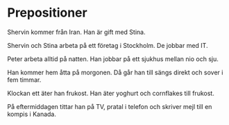 # Prepositioner

Shervin kommer från Iran. Han är gift med Stina.

Shervin och Stina arbeta på ett företag i Stockholm. De jobbar med IT.


Peter arbeta alltid på natten. Han jobbar på ett sjukhus mellan nio och sju.

Han kommer hem åtta på morgonen. Då går han till sängs direkt och sover i fem timmar.

Klockan ett äter han frukost. Han äter yoghurt och cornflakes till frukost.

På eftermiddagen tittar han på TV, pratal i telefon och skriver mejl till en kompis i Kanada.
